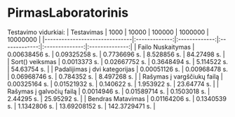# PirmasLaboratorinis

Testavimo vidurkiai:
| Testavimas                    |      1000     |     10000     |     100000    |     1000000    |    10000000    |
|-------------------------------|:-------------:|:-------------:|:-------------:|:--------------:|:--------------:|
| Failo Nuskaitymas             | 0.00638456 s. | 0.09325258 s. |  0.7736696 s. |   8.528856 s.  |   84.27498 s.  |
| Sort() veiksmas               |  0.0013373 s. | 0.02667752 s. |  0.3648494 s. |   5.114522 s.  |   54.63754 s.  |
| Padalijimas į dvi kategorijas | 0.00051126 s. | 0.00968478 s. | 0.06968746 s. |   0.784352 s.  |   8.497268 s.  |
| Rašymas į vargščiukų failą    | 0.00325164 s. | 0.01521932 s. |  0.140622 s.  |   1.953922 s.  |   23.64774 s.  |
| Rašymas į galvočių failą      |  0.0014946 s. | 0.01589714 s. |  0.1503018 s. |   2.44295 s.   |   25.95292 s.  |
| Bendras Matavimas             | 0.01164206 s. |  0.1340539 s. |  1.1342806 s. | 13.69208152 s. | 142.3729471 s. |
